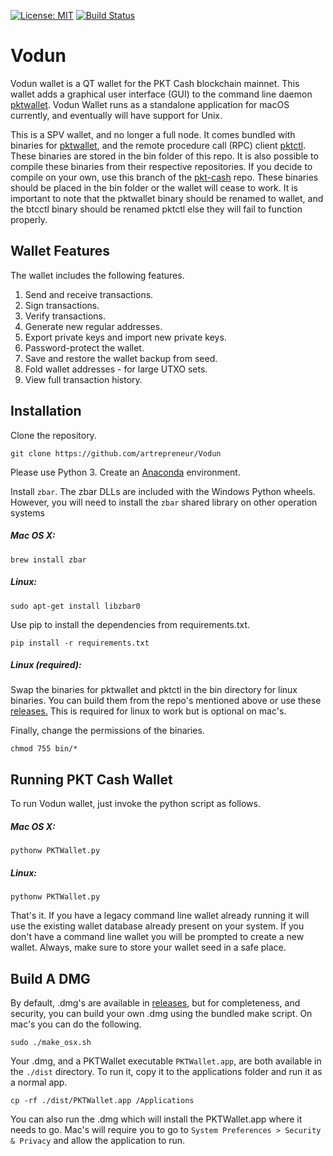 
[![License: MIT](https://img.shields.io/badge/License-MIT-yellow.svg)](https://opensource.org/licenses/MIT)
[![Build Status](https://travis-ci.com/artrepreneur/PKT-Cash-Wallet.svg?branch=master)](https://travis-ci.com/artrepreneur/PKT-Cash-Wallet)
# Vodun
Vodun wallet is a QT wallet for the PKT Cash blockchain mainnet. This wallet adds a graphical user interface (GUI) to the command line daemon [pktwallet](https://github.com/pkt-cash/pktd/tree/master/pktwallet). Vodun Wallet runs as a standalone application for macOS currently, and eventually will have support for Unix. 

This is a SPV wallet, and no longer a full node. It comes bundled with binaries for [pktwallet](https://github.com/pkt-cash/pktd/tree/master/pktwallet), and the remote procedure call (RPC) client [pktctl](https://github.com/pkt-cash/pktd/tree/master/cmd/btcctl). These binaries are stored in the bin folder of this repo. It is also possible to compile these binaries from their respective repositories. If you decide to compile on your own, use this branch of the [pkt-cash](https://github.com/pkt-cash/pktd) repo. These binaries should be placed in the bin folder or the wallet will cease to work. It is important to note that the pktwallet binary should be renamed to wallet, and the btcctl binary should be renamed pktctl else they will fail to function properly.     

## Wallet Features
The wallet includes the following features. 

1. Send and receive transactions.
2. Sign transactions.
3. Verify transactions.
4. Generate new regular addresses.
5. Export private keys and import new private keys.
6. Password-protect the wallet.
7. Save and restore the wallet backup from seed.
8. Fold wallet addresses - for large UTXO sets.
9. View full transaction history.

## Installation
Clone the repository.

```
git clone https://github.com/artrepreneur/Vodun
```

Please use Python 3. Create an [Anaconda](https://www.anaconda.com/products/individual) environment.

Install `zbar`. The zbar DLLs are included with the Windows Python wheels. However, you will need to install the `zbar` shared library on other operation systems

##### Mac OS X:

```
brew install zbar
```
##### Linux:

```
sudo apt-get install libzbar0
```

Use pip to install the dependencies from requirements.txt. 

```
pip install -r requirements.txt
```

##### Linux (required):


Swap the binaries for pktwallet and pktctl in the bin directory for linux binaries. You can build them from the repo's mentioned above or use these [releases.](https://github.com/pkt-cash/pktd/releases) This is required for linux to work but is optional on mac's. 

Finally, change the permissions of the binaries.

```
chmod 755 bin/*
```



## Running PKT Cash Wallet

To run Vodun wallet, just invoke the python script as follows. 

##### Mac OS X:
```
pythonw PKTWallet.py
```

##### Linux:
```
pythonw PKTWallet.py
```

That's it. If you have a legacy command line wallet already running it will use the existing wallet database already present on your system. If you don't have a command line wallet you will be prompted to create a new wallet. Always, make sure to store your wallet seed in a safe place. 

## Build A DMG
By default, .dmg's are available in [releases](https://github.com/artrepreneur/Vodun/releases), but for completeness, and security, you can build your own .dmg using the bundled make script. On mac's you can do the following.

```
sudo ./make_osx.sh
```

Your .dmg, and a PKTWallet executable `PKTWallet.app`, are both available in the `./dist` directory. To run it, copy it to the applications folder and run it as a normal app. 

```
cp -rf ./dist/PKTWallet.app /Applications
```

You can also run the .dmg which will install the PKTWallet.app where it needs to go. Mac's will require you to go to `System Preferences > Security & Privacy` and allow the application to run. 



